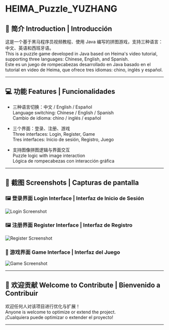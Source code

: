 # HEIMA_Puzzle_YUZHANG

## 🧩 简介 Introduction | Introducción

这是一个基于黑马程序员视频教程、使用 Java 编写的拼图游戏，支持三种语言：中文、英语和西班牙语。  
This is a puzzle game developed in Java based on Heima's video tutorial, supporting three languages: Chinese, English, and Spanish.  
Este es un juego de rompecabezas desarrollado en Java basado en el tutorial en video de Heima, que ofrece tres idiomas: chino, inglés y español.

---

## 💻 功能 Features | Funcionalidades

- 三种语言切换：中文 / English / Español  
  Language switching: Chinese / English / Spanish  
  Cambio de idioma: chino / inglés / español

- 三个界面：登录、注册、游戏  
  Three interfaces: Login, Register, Game  
  Tres interfaces: Inicio de sesión, Registro, Juego

- 支持图像拼图逻辑与界面交互  
  Puzzle logic with image interaction  
  Lógica de rompecabezas con interacción gráfica

---

## 📸 截图 Screenshots | Capturas de pantalla

### 🖼 登录界面 Login Interface | Interfaz de Inicio de Sesión
![Login Screenshot](images/login_screenshot.png)

### 🖼 注册界面 Register Interface | Interfaz de Registro
![Register Screenshot](images/register_screenshot.png)

### 🧩 游戏界面 Game Interface | Interfaz del Juego
![Game Screenshot](images/game_screenshot.png)

---

## 🙌 欢迎贡献 Welcome to Contribute | Bienvenido a Contribuir

欢迎任何人对该项目进行优化与扩展！  
Anyone is welcome to optimize or extend the project.  
¡Cualquiera puede optimizar o extender el proyecto!

---

